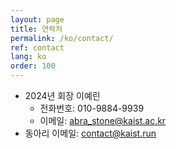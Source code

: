 ```yaml
---
layout: page
title: 연락처
permalink: /ko/contact/
ref: contact
lang: ko
order: 100
---
```


- 2024년 회장 이예린
  - 전화번호: 010-9884-9939
  - 이메일: [abra_stone@kaist.ac.kr](mailto:abra_stone@kaist.ac.kr)
- 동아리 이메일: [contact@kaist.run](mailto:contact@kaist.run)

